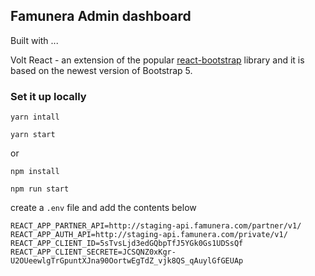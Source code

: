 ## Famunera Admin dashboard

Built with ...

Volt React - an extension of the popular [react-bootstrap](https://react-bootstrap.github.io/) library and it is based on the newest version of Bootstrap 5.

### Set it up locally

`yarn intall`

`yarn start`

or

`npm install`

`npm run start`

create a `.env` file and add the contents below

```
REACT_APP_PARTNER_API=http://staging-api.famunera.com/partner/v1/
REACT_APP_AUTH_API=http://staging-api.famunera.com/private/v1/
REACT_APP_CLIENT_ID=5sTvsLjd3edGQbpTfJ5YGk0Gs1UDSsQf
REACT_APP_CLIENT_SECRETE=JCSQNZ0xKgr-U2OUeewlgTrGpuntXJna90OortwEgTdZ_vjk8QS_qAuylGfGEUAp
```
